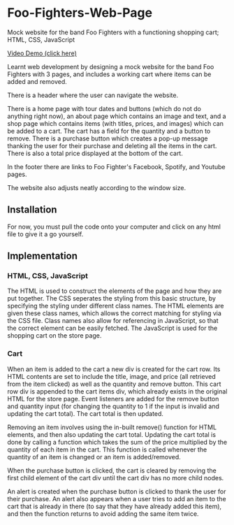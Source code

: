 # Foo-Fighters-Web-Page

Mock website for the band Foo Fighters with a functioning shopping cart; HTML, CSS, JavaScript

[Video Demo (click here)](https://www.youtube.com/watch?v=0HfuE604wps&t=1s)

Learnt web development by designing a mock website for the band Foo Fighters with 3 pages, and includes a working cart where items can be added and removed. 

There is a header where the user can navigate the website. 

There is a home page with tour dates and buttons (which do not do anything right now), an about page which contains an image and text, and a shop page which contains items (with titles, prices, and images) which can be added to a cart. The cart has a field for the quantity and a button to remove. There is a purchase button which creates a pop-up message thanking the user for their purchase and deleting all the items in the cart. There is also a total price displayed at the bottom of the cart. 

In the footer there are links to Foo Fighter's Facebook, Spotify, and Youtube pages. 

The website also adjusts neatly according to the window size. 

## Installation

For now, you must pull the code onto your computer and click on any html file to give it a go yourself. 

## Implementation

### HTML, CSS, JavaScript

The HTML is used to construct the elements of the page and how they are put together. The CSS seperates the styling from this basic structure, by specifying the styling under different class names. The HTML elements are given these class names, which allows the correct matching for styling via the CSS file. Class names also allow for referencing in JavaScript, so that the correct element can be easily fetched. The JavaScript is used for the shopping cart on the store page. 

### Cart

When an item is added to the cart a new div is created for the cart row. Its HTML contents are set to include the title, image, and price (all retrieved from the item clicked) as well as the quantity and remove button. This cart row div is appended to the cart items div, which already exists in the original HTML for the store page. Event listeners are added for the remove button and quantity input (for changing the quantity to 1 if the input is invalid and updating the cart total). The cart total is then updated. 

Removing an item involves using the in-built remove() function for HTML elements, and then also updating the cart total. Updating the cart total is done by calling a function which takes the sum of the price multiplied by the quantity of each item in the cart. This function is called whenever the quantity of an item is changed or an item is added/removed. 

When the purchase button is clicked, the cart is cleared by removing the first child element of the cart div until the cart div has no more child nodes. 

An alert is created when the purchase button is clicked to thank the user for their purchase. An alert also appears when a user tries to add an item to the cart that is already in there (to say that they have already added this item), and then the function returns to avoid adding the same item twice. 
